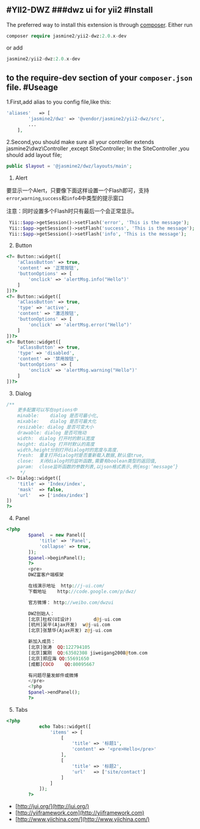 #YII2-DWZ
###dwz ui for yii2
#Install
------------

The preferred way to install this extension is through [composer](http://getcomposer.org/download/).
Either run

```php
composer require jasmine2/yii2-dwz:2.0.x-dev
```

or add 

```php
jasmine2/yii2-dwz:2.0.x-dev
```

to the require-dev section of your `composer.json` file.
#Useage
---

1.First,add alias to you config file,like this:

```php
'aliases'   => [
        'jasmine2/dwz' => '@vendor/jasmine2/yii2-dwz/src',
        ...
    ],
```

2.Second,you should make sure all your controller extends jasmine2\dwz\Controller ,except SiteController;
In the SiteController ,you should add layout file;

```php
public $layout = '@jasmine2/dwz/layouts/main';
```

1. Alert

要显示一个Alert，只要像下面这样设置一个Flash即可，支持`error`,`warning`,`success`和`info`4中类型的提示窗口

注意：同时设置多个Flash时只有最后一个会正常显示。

```php
 Yii::$app->getSession()->setFlash('error', 'This is the message');
 Yii::$app->getSession()->setFlash('success', 'This is the message');
 Yii::$app->getSession()->setFlash('info', 'This is the message');
```

2. Button

```php
<?= Button::widget([
	'aClassButton' => true,
	'content' => '正常按钮',
	'buttonOptions' => [
		'onclick' => 'alertMsg.info("Hello")'
	]
])?>
<?= Button::widget([
	'aClassButton' => true,
	'type' => 'active',
	'content' => '激活按钮',
	'buttonOptions' => [
		'onclick' => 'alertMsg.error("Hello")'
	]
])?>
<?= Button::widget([
	'aClassButton' => true,
	'type' => 'disabled',
	'content' => '禁用按钮',
	'buttonOptions' => [
		'onclick' => 'alertMsg.warning("Hello")'
	]
])?>
```

3. Dialog

```php
/**
	更多配置可以写在options中
	minable:	dialog 是否可最小化,
	mixable:	dialog 是否可最大化
	resizable: dialog 是否可变大小
	drawable: dialog 是否可拖动
	width:	dialog 打开时的默认宽度
	height:	dialog 打开时默认的高度
	width,height分别打开dialog时的宽度与高度.
	fresh:	重复打开dialog时是否重新载入数据,默认值true,
	close:	关闭dialog时的监听函数,需要有boolean类型的返回值,
	param:	close监听函数的参数列表,以json格式表示,例{msg:’message’}
	 */
<?= Dialog::widget([
	'title' => 'Index/index',
	'mask'  => false,
	'url'   => ['index/index']
])
?>
```

4. Panel

```php
<?php
		$panel  = new Panel([
			'title' => 'Panel',
			'collapse' => true,
		]);
		$panel->beginPanel();
		?>
		<pre>
		DWZ富客户端框架

		在线演示地址	http://j-ui.com/
		下载地址	http://code.google.com/p/dwz/

		官方微博： http://weibo.com/dwzui

		DWZ创始人：
		[北京]杜权(UI设计)		d@j-ui.com
		[杭州]吴平(Ajax开发)	w@j-ui.com
		[北京]张慧华(Ajax开发)	z@j-ui.com

		新加入成员：
		[北京]张涛	QQ:122794105
		[北京]冀刚	QQ:63502308	jiweigang2008@tom.com
		[北京]郑应海	QQ:55691650
		[成都]COCO	QQ:80095667

		有问题尽量发邮件或微博
		</pre>
		<?php
		$panel->endPanel();
		?>
```

5. Tabs

```php
<?php
			echo Tabs::widget([
				'items' => [
					[
						'title' => '标题1',
						'content' => '<pre>Hello</pre>'
					],
					[
						'title' => '标题2',
						'url'   => ['site/contact']
					]
				]
			]);
		?>
```

* [http://jui.org/](http://jui.org/)
* [http://yiiframework.com](http://yiiframework.com)
* [http://www.yiichina.com/](http://www.yiichina.com/)
